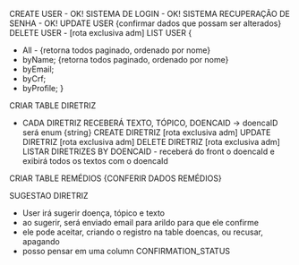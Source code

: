 CREATE USER - OK!
SISTEMA DE LOGIN - OK!
SISTEMA RECUPERAÇÃO DE SENHA - OK!
UPDATE USER {confirmar dados que possam ser alterados}
DELETE USER - [rota exclusiva adm]
LIST USER {
- All - {retorna todos paginado, ordenado por nome}
- byName; {retorna todos paginado, ordenado por nome}
- byEmail;
- byCrf; 
- byProfile;
}

CRIAR TABLE DIRETRIZ
- CADA DIRETRIZ RECEBERÁ TEXTO, TÓPICO, DOENCAID -> doencaID será enum {string}
CREATE DIRETRIZ [rota exclusiva adm]
UPDATE DIRETRIZ [rota exclusiva adm]
DELETE DIRETRIZ [rota exclusiva adm]
LISTAR DIRETRIZES BY DOENCAID - receberá do front o doencaId e exibirá todos os textos com o doencaId


CRIAR TABLE REMÉDIOS
{CONFERIR DADOS REMÉDIOS}


SUGESTAO DIRETRIZ 
- User irá sugerir doença, tópico e texto
- ao sugerir, será enviado email para arildo para que ele confirme
- ele pode aceitar, criando o registro na table doencas, ou recusar, apagando 
- posso pensar em uma column CONFIRMATION_STATUS